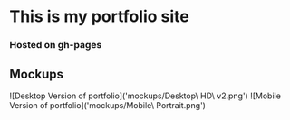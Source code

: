 # This is my portfolio site
### Hosted on gh-pages

## Mockups
![Desktop Version of portfolio]('mockups/Desktop\ HD\ v2.png')
![Mobile Version of portfolio]('mockups/Mobile\ Portrait.png')